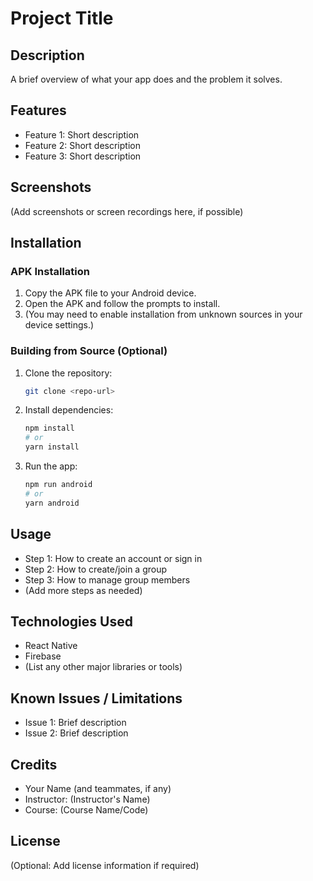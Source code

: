 # Project Title

## Description

A brief overview of what your app does and the problem it solves.

## Features

- Feature 1: Short description
- Feature 2: Short description
- Feature 3: Short description

## Screenshots

(Add screenshots or screen recordings here, if possible)

## Installation

### APK Installation

1. Copy the APK file to your Android device.
2. Open the APK and follow the prompts to install.
3. (You may need to enable installation from unknown sources in your device settings.)

### Building from Source (Optional)

1. Clone the repository:
   ```bash
   git clone <repo-url>
   ```
2. Install dependencies:
   ```bash
   npm install
   # or
   yarn install
   ```
3. Run the app:
   ```bash
   npm run android
   # or
   yarn android
   ```

## Usage

- Step 1: How to create an account or sign in
- Step 2: How to create/join a group
- Step 3: How to manage group members
- (Add more steps as needed)

## Technologies Used

- React Native
- Firebase
- (List any other major libraries or tools)

## Known Issues / Limitations

- Issue 1: Brief description
- Issue 2: Brief description

## Credits

- Your Name (and teammates, if any)
- Instructor: (Instructor's Name)
- Course: (Course Name/Code)

## License

(Optional: Add license information if required)
